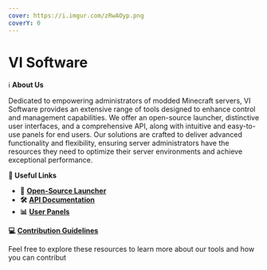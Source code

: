 ```yaml
---
cover: https://i.imgur.com/zRwAOyp.png
coverY: 0
---
```


# VI Software



ℹ️ **About Us**

Dedicated to empowering administrators of modded Minecraft servers, VI Software provides an extensive range of tools designed to enhance control and management capabilities. We offer an open-source launcher, distinctive user interfaces, and a comprehensive API, along with intuitive and easy-to-use panels for end users. Our solutions are crafted to deliver advanced functionality and flexibility, ensuring server administrators have the resources they need to optimize their server environments and achieve exceptional performance.

**🔗 Useful Links**

* **🚀** [**Open-Source Launcher**](https://docs.visoftware.tech/vi-software/vis-launcher)
* **🛠️** [**API Documentation**](https://docs.visoftware.tech/vi-software/api)
* **📊** [**User Panels**](https://docs.visoftware.tech/vi-software/puf)

**💻** [**Contribution Guidelines**](https://docs.visoftware.tech/vi-software/guidelines/contribution-guidelines)

Feel free to explore these resources to learn more about our tools and how you can contribut
